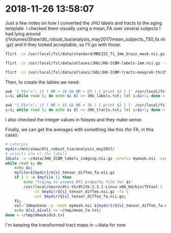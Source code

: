 # 2018-11-26 13:58:07

Just a few notes on how I converted the JHU labels and tracts to the aging
template. I checked them visually using a mean_FA over several subjects I had
lying around
(/Volumes/Shaw/dti_robust_tsa/analysis_may2017/mean_subjects_730_fa.nii.gz) and
it they looked acceptable, so I'll go with those.

```bash
flirt -in /usr/local/fsl/data/standard/MNI152_T1_1mm_brain_mask.nii.gz -ref ~/data/ixi_aging_template_v3.0/template/ixi_aging_template_brain_mask.nii.gz -out MNI152_brain_mask_IN_agingTemplate.nii.gz -omat MNI152_to_aging.mat -bins 256 -cost corratio -searchrx -90 90 -searchry -90 90 -searchrz -90 90 -dof 12 -interp trilinear

flirt -in /usr/local/fsl/data/atlases/JHU/JHU-ICBM-labels-1mm.nii.gz -ref ixi_aging_template_v3.0/template/ixi_aging_template.nii.gz -out JHU_ICBM_labels_inAging.nii.gz -applyxfm -init MNI152_to_aging.mat -interp nearestneighbour

flirt -in /usr/local/fsl/data/atlases/JHU/JHU-ICBM-tracts-maxprob-thr25-1mm.nii.gz -ref ixi_aging_template_v3.0/template/ixi_aging_template.nii.gz -out JHU_ICBM_tractsThr25_inAging.nii.gz -applyxfm -init MNI152_to_aging.mat -interp nearestneighbour
```

Then, to create the tables we need:

```bash
awk '{ FS=">"; if ( NR > 16 && NR < 65 ) { print $2 } }' /usr/local/fsl/data/atlases/JHU-labels.xml | sed -e "s/<\/label//g" > tmp.txt;
i=1; while read l; do echo $i $l >> JHU_labels.txt; let i=$i+1; done < tmp.txt

awk '{ FS=">"; if ( NR > 15 && NR < 36 ) { print $2 } }' /usr/local/fsl/data/atlases/JHU-tracts.xml | sed -e "s/<\/label//g" > tmp.txt
i=1; while read l; do echo $i $l >> JHU_tracts.txt; let i=$i+1; done < tmp.txt
```

I also checked the integer values in fsleyes and they make sense.

Finally, we can get the averages with something like this (for FA, in this case):

```bash
# caterpie
mydir=/mnt/shaw/dti_robust_tsa/analysis_may2017/
# selects one of the labels
3dcalc -a ~/data/JHU_ICBM_labels_inAging.nii.gz -prefix mymask.nii -expr 'amongst(a, 1)';
while read s; do 
    echo $s;
    myfile=${mydir}/${s}_tensor_diffeo_fa.nii.gz
    if [ ! -e $myfile ]; then
        echo "Trying to create DTI property file for $s"
        /usr/local/neuro/dti-tk/dtitk-2.3.1-Linux-x86_64/bin/TVtool \
            -in $mydir/${s}_tensor_diffeo.nii.gz -fa \
            -out $mydir/${s}_tensor_diffeo_fa.nii.gz;
    fi;
    val=`3dmaskave -q -mask mymask.nii ${mydir}/${s}_tensor_diffeo_fa.nii.gz`;
    echo ${s},${val} >> ~/tmp/mean_fa.txt;
done < ~/tmp/dmaskids3.txt
```

I'm keeping the transformed tract maps in ~/data for now.